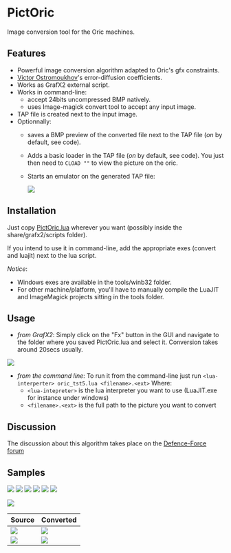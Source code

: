 # PictOric
Image conversion tool for the Oric machines.

## Features
* Powerful image conversion algorithm adapted to Oric's gfx constraints.
* [Victor Ostromoukhov](http://www-perso.iro.umontreal.ca/~ostrom/varcoeffED/SIGGRAPH01_varcoeffED.pdf)'s error-diffusion coefficients.
* Works as GrafX2 external script.
* Works in command-line:
	* accept 24bits uncompressed BMP natively.
	* uses Image-magick convert tool to accept any input image.
* TAP file is created next to the input image.
* Optionnally:
	* saves a BMP preview of the converted file next to the TAP file (*on* by default, see code).
	* Adds a basic loader in the TAP file (*on* by default, see code). You just then need to `CLOAD ""` to view the picture on the oric.
	* Starts an emulator on the generated TAP file:
	
	  <img src="http://forum.defence-force.org/download/file.php?id=1672&t=1">

## Installation

Just copy [PictOric.lua](./PictOric.lua) wherever you want (possibly inside the share/grafx2/scripts folder). 

If you intend to use it in command-line, add the appropriate exes (convert and luajit) next to the lua script. 

*Notice*: 
* Windows exes are available in the tools/winb32 folder. 
* For other machine/platform, you'll have to manually compile the LuaJIT and ImageMagick projects sitting in the tools folder.

## Usage 

* *from GrafX2*: Simply click on the "Fx" button in the GUI and navigate to the folder where you saved PictOric.lua and select it. Conversion takes around 20secs usually.
<img src="http://forum.defence-force.org/download/file.php?id=1727&t=1">

* *from the command line*: To run it from the command-line just run
            ```<lua-interperter> oric_tst5.lua <filename>.<ext>```
  Where:
  * `<lua-intepreter>` is the lua interpreter you want to use (LuaJIT.exe for instance under windows)
  * `<filename>.<ext>` is the full path to the picture you want to convert
	
## Discussion
The discussion about this algorithm takes place on the [Defence-Force forum](http://forum.defence-force.org/viewtopic.php?p=20025#p20025)

## Samples
<img src="http://forum.defence-force.org/download/file.php?id=1700"> <img src="http://forum.defence-force.org/download/file.php?id=1719">
<img src="http://forum.defence-force.org/download/file.php?id=1698"> <img src="http://forum.defence-force.org/download/file.php?id=1718">
<img src="http://forum.defence-force.org/download/file.php?id=1717"> <img src="http://forum.defence-force.org/download/file.php?id=1763">

<img src="http://forum.defence-force.org/download/file.php?id=1840">

Source | Converted
---|----
<img src="http://forum.defence-force.org/download/file.php?id=1663&t=1"> | <img src="http://forum.defence-force.org/download/file.php?id=1660">
<img src="http://forum.defence-force.org/download/file.php?id=1678"> | <img src="http://forum.defence-force.org/download/file.php?id=1680">

